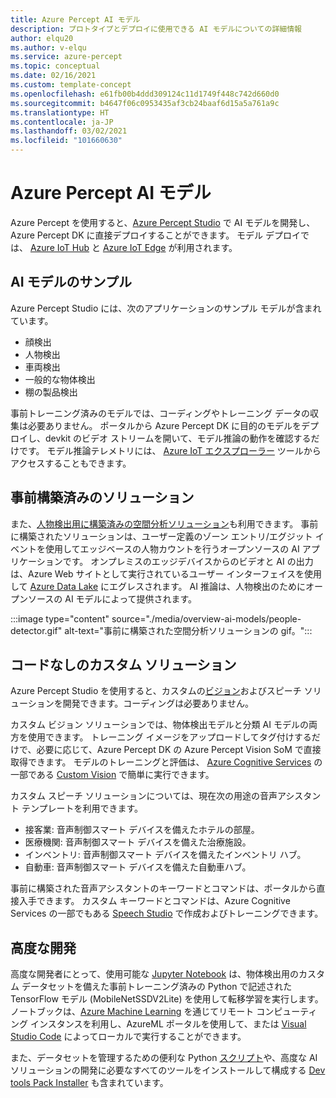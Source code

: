 ```yaml
---
title: Azure Percept AI モデル
description: プロトタイプとデプロイに使用できる AI モデルについての詳細情報
author: elqu20
ms.author: v-elqu
ms.service: azure-percept
ms.topic: conceptual
ms.date: 02/16/2021
ms.custom: template-concept
ms.openlocfilehash: e61fb00b4ddd309124c11d1749f448c742d660d0
ms.sourcegitcommit: b4647f06c0953435af3cb24baaf6d15a5a761a9c
ms.translationtype: HT
ms.contentlocale: ja-JP
ms.lasthandoff: 03/02/2021
ms.locfileid: "101660630"
---
```

# <a name="azure-percept-ai-models"></a>Azure Percept AI モデル

Azure Percept を使用すると、[Azure Percept Studio](https://go.microsoft.com/fwlink/?linkid=2135819) で AI モデルを開発し、Azure Percept DK に直接デプロイすることができます。 モデル デプロイでは、 [Azure IoT Hub](https://azure.microsoft.com/services/iot-hub/) と [Azure IoT Edge](https://azure.microsoft.com/services/iot-edge/#iotedge-overview) が利用されます。

## <a name="sample-ai-models"></a>AI モデルのサンプル

Azure Percept Studio には、次のアプリケーションのサンプル モデルが含まれています。

- 顔検出
- 人物検出
- 車両検出
- 一般的な物体検出
- 棚の製品検出

事前トレーニング済みのモデルでは、コーディングやトレーニング データの収集は必要ありません。 ポータルから Azure Percept DK に目的のモデルをデプロイし、devkit のビデオ ストリームを開いて、モデル推論の動作を確認するだけです。 モデル推論テレメトリには、 [Azure IoT エクスプローラー](https://github.com/Azure/azure-iot-explorer/releases) ツールからアクセスすることもできます。

## <a name="pre-built-solutions"></a>事前構築済みのソリューション

また、[人物検出用に構築済みの空間分析ソリューション](https://github.com/george-moore/Santa-Cruz-AI-App)も利用できます。 事前に構築されたソリューションは、ユーザー定義のゾーン エントリ/エグジット イベントを使用してエッジベースの人物カウントを行うオープンソースの AI アプリケーションです。 オンプレミスのエッジデバイスからのビデオと AI の出力は、Azure Web サイトとして実行されているユーザー インターフェイスを使用して [Azure Data Lake](https://azure.microsoft.com/solutions/data-lake/) にエグレスされます。 AI 推論は、人物検出のためにオープンソースの AI モデルによって提供されます。

:::image type="content" source="./media/overview-ai-models/people-detector.gif" alt-text="事前に構築された空間分析ソリューションの gif。":::

## <a name="custom-no-code-solutions"></a>コードなしのカスタム ソリューション

Azure Percept Studio を使用すると、カスタムの[ビジョン](./tutorial-nocode-vision.md)およびスピーチ ソリューションを開発できます。コーディングは必要ありません。

カスタム ビジョン ソリューションでは、物体検出モデルと分類 AI モデルの両方を使用できます。 トレーニング イメージをアップロードしてタグ付けするだけで、必要に応じて、Azure Percept DK の Azure Percept Vision SoM で直接取得できます。 モデルのトレーニングと評価は、 [Azure Cognitive Services](https://azure.microsoft.com/services/cognitive-services/#overview) の一部である [Custom Vision](https://www.customvision.ai/) で簡単に実行できます。

カスタム スピーチ ソリューションについては、現在次の用途の音声アシスタント テンプレートを利用できます。

- 接客業: 音声制御スマート デバイスを備えたホテルの部屋。
- 医療機関: 音声制御スマート デバイスを備えた治療施設。
- インベントリ: 音声制御スマート デバイスを備えたインベントリ ハブ。
- 自動車: 音声制御スマート デバイスを備えた自動車ハブ。

事前に構築された音声アシスタントのキーワードとコマンドは、ポータルから直接入手できます。 カスタム キーワードとコマンドは、Azure Cognitive Services の一部でもある [Speech Studio](https://speech.microsoft.com/) で作成およびトレーニングできます。

## <a name="advanced-development"></a>高度な開発

高度な開発者にとって、使用可能な [Jupyter Notebook](https://github.com/microsoft/Project-Santa-Cruz-Preview/blob/main/Sample-Scripts-and-Notebooks/Official/Machine%20Learning%20Notebooks/Transferlearningusing_SSDLiteV2%20Model.ipynb) は、物体検出用のカスタム データセットを備えた事前トレーニング済みの Python で記述された TensorFlow モデル (MobileNetSSDV2Lite) を使用して転移学習を実行します。 ノートブックは、[Azure Machine Learning](https://azure.microsoft.com/services/machine-learning/#product-overview) を通じてリモート コンピューティング インスタンスを利用し、AzureML ポータルを使用して、または [Visual Studio Code](https://code.visualstudio.com/) によってローカルで実行することができます。

また、データセットを管理するための便利な Python [スクリプト](https://github.com/microsoft/Project-Santa-Cruz-Preview/tree/main/Sample-Scripts-and-Notebooks/Official/Scripts)や、高度な AI ソリューションの開発に必要なすべてのツールをインストールして構成する [Dev tools Pack Installer](https://github.com/microsoft/Project-Santa-Cruz-Preview/blob/main/Sample-Scripts-and-Notebooks/Official/Machine%20Learning%20Notebooks/dev-tools-installer.md) も含まれています。
